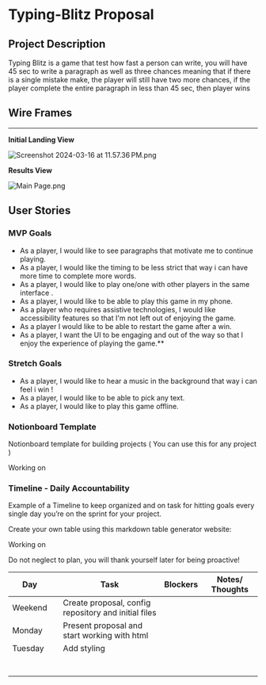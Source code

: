 # Typing-Blitz Proposal 

## Project Description

Typing Blitz is a game that test how fast a person can write, you will have 45 sec to write a paragraph as well as three chances meaning that if there is a single mistake make, the player will still have two more chances, if the player complete the entire paragraph in less than 45 sec, then player wins 

## Wire Frames

---

**Initial Landing View**

![Screenshot 2024-03-16 at 11.57.36 PM.png](https://prod-files-secure.s3.us-west-2.amazonaws.com/2f90f807-75f8-4ef1-8a99-3ff173dc9d4d/1d072306-497e-4590-b77c-1d181cc35401/Screenshot_2024-03-16_at_11.57.36_PM.png)

**Results View**

![Main Page.png](https://prod-files-secure.s3.us-west-2.amazonaws.com/2f90f807-75f8-4ef1-8a99-3ff173dc9d4d/f7f7fc1a-c1e3-445f-bddf-ce194d133788/Main_Page.png)

## User Stories

### MVP Goals

- As a player, I would like to see paragraphs that motivate me to continue playing.
- As a player, I would like the timing to be less strict that way i can have more time to complete more words.
- As a player, I would like to play one/one with other players in the same interface .
- As a player, I would like to be able to play this game in my phone.
- As a player who requires assistive technologies, I would like accessibility features so that I'm not left out of enjoying the game.
- As a player I would like to be able to restart the game after a win.
- As a player, I want the UI to be engaging and out of the way so that I enjoy the experience of playing the game.\*\*

### Stretch Goals

- As a player, I would like to hear a music in the background that way i can feel i win !
- As a player, I would like to be able to pick any text.
- As a player, I would like to play this game offline.

### Notionboard Template

Notionboard template for building projects ( You can use this for any project )

Working on

### Timeline - Daily Accountability

Example of a Timeline to keep organized and on task for hitting goals every single day you’re on the sprint for your project.

Create your own table using this markdown table generator website:

Working on

Do not neglect to plan, you will thank yourself later for being proactive!

| Day |  | Task | Blockers | Notes/ Thoughts |
| --- | --- | --- | --- | --- |
| Weekend  |  | Create proposal, config repository and initial files |  |  |
| Monday |  | Present proposal and start working with html |  |  |
| Tuesday |  | Add styling |  |  |
|  |  |  |  |  |
|  |  |  |  |  |
|  |  |  |  |  |
|  |  |  |  |  |
|  |  |  |  |  |
|  |  |  |  |  |
|  |  |  |  |  |
